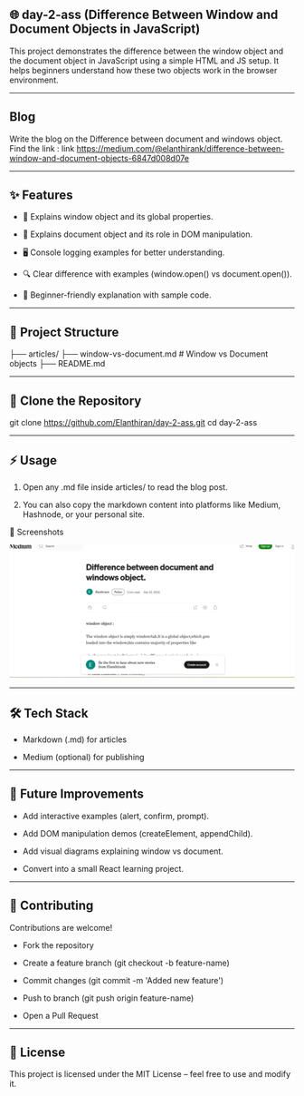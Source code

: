 





## 🌐 day-2-ass (Difference Between Window and Document Objects in JavaScript)

This project demonstrates the difference between the window object and the document object in JavaScript using a simple HTML and JS setup. It helps beginners understand how these two objects work in the browser environment.

---
## Blog

Write the blog on the Difference between document and windows object.
Find the link : link https://medium.com/@elanthirank/difference-between-window-and-document-objects-6847d008d07e

---

## ✨ Features

- 📄 Explains window object and its global properties.

- 📑 Explains document object and its role in DOM manipulation.

- 🖥️ Console logging examples for better understanding.

- 🔍 Clear difference with examples (window.open() vs document.open()).

- 🎯 Beginner-friendly explanation with sample code.

---

## 📂 Project Structure

 ├── articles/  ├── window-vs-document.md # Window vs Document objects ├── README.md



---

## 🔽 Clone the Repository
git clone https://github.com/Elanthiran/day-2-ass.git
cd day-2-ass

---
## ⚡ Usage
1. Open any .md file inside articles/ to read the blog post.

2. You can also copy the markdown content into platforms like Medium, Hashnode, or your personal site.


📸 Screenshots


![day-2-ass](./window-vs-document.png)

---


## 🛠️ Tech Stack
- Markdown (.md) for articles

- Medium (optional) for publishing

---

## 🚧 Future Improvements

- Add interactive examples (alert, confirm, prompt).

- Add DOM manipulation demos (createElement, appendChild).

- Add visual diagrams explaining window vs document.

- Convert into a small React learning project.

---

## 🤝 Contributing

Contributions are welcome!

- Fork the repository

- Create a feature branch (git checkout -b feature-name)

- Commit changes (git commit -m 'Added new feature')

- Push to branch (git push origin feature-name)

- Open a Pull Request

---

## 📜 License

This project is licensed under the MIT License – feel free to use and modify it.
